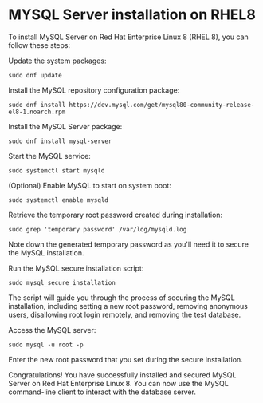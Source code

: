 # MYSQL Server installation on RHEL8
To install MySQL Server on Red Hat Enterprise Linux 8 (RHEL 8), you can follow these steps:

Update the system packages:
```
sudo dnf update
```
Install the MySQL repository configuration package:
```
sudo dnf install https://dev.mysql.com/get/mysql80-community-release-el8-1.noarch.rpm
```
Install the MySQL Server package:
```
sudo dnf install mysql-server
```
Start the MySQL service:
```
sudo systemctl start mysqld
```
(Optional) Enable MySQL to start on system boot:
```
sudo systemctl enable mysqld
```
Retrieve the temporary root password created during installation:
```
sudo grep 'temporary password' /var/log/mysqld.log
```
Note down the generated temporary password as you'll need it to secure the MySQL installation.

Run the MySQL secure installation script:
```
sudo mysql_secure_installation
```
The script will guide you through the process of securing the MySQL installation, including setting a new root password, removing anonymous users, disallowing root login remotely, and removing the test database.

Access the MySQL server:
```
sudo mysql -u root -p
```
Enter the new root password that you set during the secure installation.

Congratulations! You have successfully installed and secured MySQL Server on Red Hat Enterprise Linux 8. You can now use the MySQL command-line client to interact with the database server.